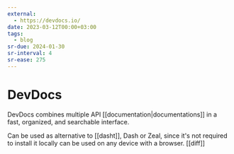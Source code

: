 ```yaml
---
external:
  - https://devdocs.io/
date: 2023-03-12T00:00+03:00
tags:
  - blog
sr-due: 2024-01-30
sr-interval: 4
sr-ease: 275
---
```


# DevDocs

DevDocs combines multiple API [[documentation|documentations]] in a fast,
organized, and searchable interface.

Can be used as alternative to [[dasht]], Dash or Zeal, since it's not required
to install it locally can be used on any device with a browser.
[[diff]]
